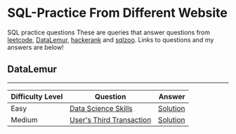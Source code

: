 # SQL-Practice From Different Website
SQL practice questions
These are queries that answer questions from <a href="https://leetcode.com">leetcode</a>, <a href="https://datalemur.com/">DataLemur</a>, <a href="https://hackerrank.com">hackerank</a> and <a href="http://sqlzoo.net">sqlzoo</a>.
Links to questions and my answers are below!

## DataLemur
---------------
| Difficulty Level                | Question                | Answer                 |
|---------------------------------|-------------------------|------------------------:|
|Easy|[Data Science Skills](https://datalemur.com/questions/matching-skills) | [Solution](https://github.com/ruchi-9/SQL-Practice/blob/main/DataLemur/Data_Science_Skills.sql) |
|Medium|[User's Third Transaction](https://datalemur.com/questions/sql-third-transaction) | [Solution](https://github.com/ruchi-9/SQL-Practice/blob/main/DataLemur/User's%20_Third_Transaction.sql) |

